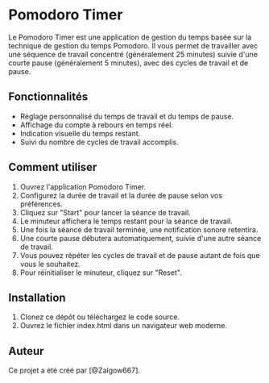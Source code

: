 # Pomodoro Timer

Le Pomodoro Timer est une application de gestion du temps basée sur la technique de gestion du temps Pomodoro. Il vous permet de travailler avec une séquence de travail concentré (généralement 25 minutes) suivie d'une courte pause (généralement 5 minutes), avec des cycles de travail et de pause.

## Fonctionnalités

- Réglage personnalisé du temps de travail et du temps de pause.
- Affichage du compte à rebours en temps réel.
- Indication visuelle du temps restant.
- Suivi du nombre de cycles de travail accomplis.

## Comment utiliser

1. Ouvrez l'application Pomodoro Timer.
2. Configurez la durée de travail et la durée de pause selon vos préférences.
3. Cliquez sur "Start" pour lancer la séance de travail.
4. Le minuteur affichera le temps restant pour la séance de travail.
5. Une fois la séance de travail terminée, une notification sonore retentira.
6. Une courte pause débutera automatiquement, suivie d'une autre séance de travail.
7. Vous pouvez répéter les cycles de travail et de pause autant de fois que vous le souhaitez.
8. Pour réinitialiser le minuteur, cliquez sur "Reset".

## Installation

1. Clonez ce dépôt ou téléchargez le code source.
2. Ouvrez le fichier index.html dans un navigateur web moderne.

## Auteur

Ce projet a été créé par [@Zalgow667].


